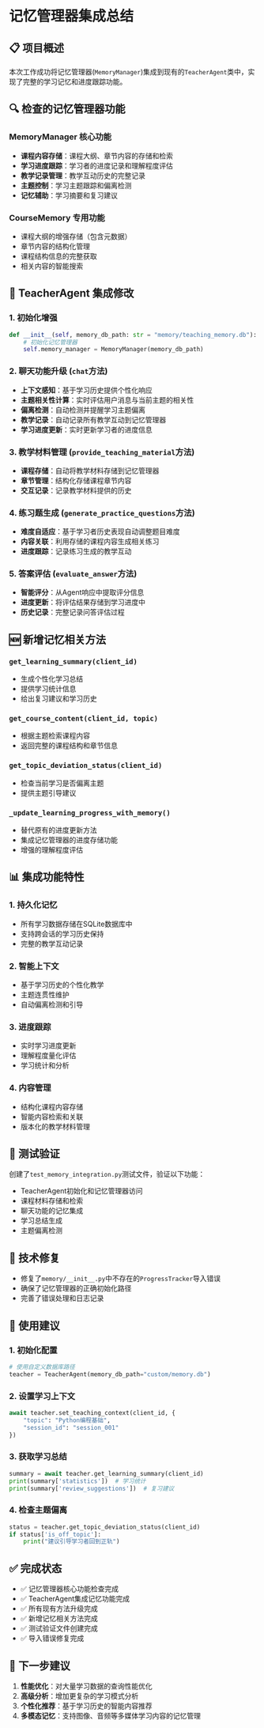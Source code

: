 # 记忆管理器集成总结

## 📋 项目概述

本次工作成功将记忆管理器(`MemoryManager`)集成到现有的`TeacherAgent`类中，实现了完整的学习记忆和进度跟踪功能。

## 🔍 检查的记忆管理器功能

### MemoryManager 核心功能
- **课程内容存储**：课程大纲、章节内容的存储和检索
- **学习进度跟踪**：学习者的进度记录和理解程度评估  
- **教学记录管理**：教学互动历史的完整记录
- **主题控制**：学习主题跟踪和偏离检测
- **记忆辅助**：学习摘要和复习建议

### CourseMemory 专用功能
- 课程大纲的增强存储（包含元数据）
- 章节内容的结构化管理
- 课程结构信息的完整获取
- 相关内容的智能搜索

## 🔧 TeacherAgent 集成修改

### 1. 初始化增强
```python
def __init__(self, memory_db_path: str = "memory/teaching_memory.db"):
    # 初始化记忆管理器
    self.memory_manager = MemoryManager(memory_db_path)
```

### 2. 聊天功能升级 (`chat`方法)
- **上下文感知**：基于学习历史提供个性化响应
- **主题相关性计算**：实时评估用户消息与当前主题的相关性
- **偏离检测**：自动检测并提醒学习主题偏离
- **教学记录**：自动记录所有教学互动到记忆管理器
- **学习进度更新**：实时更新学习者的进度信息

### 3. 教学材料管理 (`provide_teaching_material`方法)
- **课程存储**：自动将教学材料存储到记忆管理器
- **章节管理**：结构化存储课程章节内容
- **交互记录**：记录教学材料提供的历史

### 4. 练习题生成 (`generate_practice_questions`方法)
- **难度自适应**：基于学习者历史表现自动调整题目难度
- **内容关联**：利用存储的课程内容生成相关练习
- **进度跟踪**：记录练习生成的教学互动

### 5. 答案评估 (`evaluate_answer`方法)
- **智能评分**：从Agent响应中提取评分信息
- **进度更新**：将评估结果存储到学习进度中
- **历史记录**：完整记录问答评估过程

## 🆕 新增记忆相关方法

### `get_learning_summary(client_id)`
- 生成个性化学习总结
- 提供学习统计信息
- 给出复习建议和学习历史

### `get_course_content(client_id, topic)`
- 根据主题检索课程内容
- 返回完整的课程结构和章节信息

### `get_topic_deviation_status(client_id)`
- 检查当前学习是否偏离主题
- 提供主题引导建议

### `_update_learning_progress_with_memory()`
- 替代原有的进度更新方法
- 集成记忆管理器的进度存储功能
- 增强的理解程度评估

## 📊 集成功能特性

### 1. 持久化记忆
- 所有学习数据存储在SQLite数据库中
- 支持跨会话的学习历史保持
- 完整的教学互动记录

### 2. 智能上下文
- 基于学习历史的个性化教学
- 主题连贯性维护
- 自动偏离检测和引导

### 3. 进度跟踪
- 实时学习进度更新
- 理解程度量化评估
- 学习统计和分析

### 4. 内容管理
- 结构化课程内容存储
- 智能内容检索和关联
- 版本化的教学材料管理

## 🧪 测试验证

创建了`test_memory_integration.py`测试文件，验证以下功能：
- TeacherAgent初始化和记忆管理器访问
- 课程材料存储和检索
- 聊天功能的记忆集成
- 学习总结生成
- 主题偏离检测

## 🔧 技术修复

- 修复了`memory/__init__.py`中不存在的`ProgressTracker`导入错误
- 确保了记忆管理器的正确初始化路径
- 完善了错误处理和日志记录

## 🎯 使用建议

### 1. 初始化配置
```python
# 使用自定义数据库路径
teacher = TeacherAgent(memory_db_path="custom/memory.db")
```

### 2. 设置学习上下文
```python
await teacher.set_teaching_context(client_id, {
    "topic": "Python编程基础",
    "session_id": "session_001"
})
```

### 3. 获取学习总结
```python
summary = await teacher.get_learning_summary(client_id)
print(summary['statistics'])  # 学习统计
print(summary['review_suggestions'])  # 复习建议
```

### 4. 检查主题偏离
```python
status = teacher.get_topic_deviation_status(client_id)
if status['is_off_topic']:
    print("建议引导学习者回到正轨")
```

## ✅ 完成状态

- ✅ 记忆管理器核心功能检查完成
- ✅ TeacherAgent集成记忆功能完成
- ✅ 所有现有方法升级完成
- ✅ 新增记忆相关方法完成
- ✅ 测试验证文件创建完成
- ✅ 导入错误修复完成

## 🚀 下一步建议

1. **性能优化**：对大量学习数据的查询性能优化
2. **高级分析**：增加更复杂的学习模式分析
3. **个性化推荐**：基于学习历史的智能内容推荐
4. **多模态记忆**：支持图像、音频等多媒体学习内容的记忆管理 